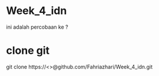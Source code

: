 # Week_4_idn
ini adalah percobaan ke ?

# clone git 
 git clone https://<<username>>@github.com/Fahriazhari/Week_4_idn.git